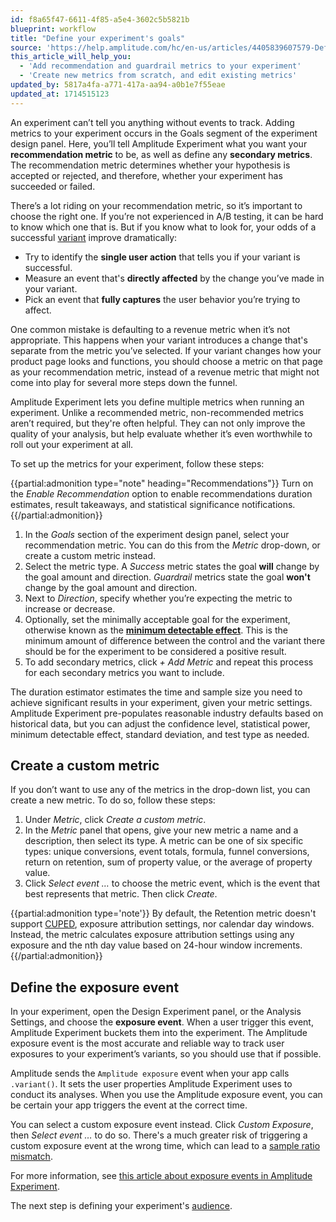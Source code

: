 ```yaml
---
id: f8a65f47-6611-4f85-a5e4-3602c5b5821b
blueprint: workflow
title: "Define your experiment's goals"
source: 'https://help.amplitude.com/hc/en-us/articles/4405839607579-Define-your-experiment-s-goals'
this_article_will_help_you:
  - 'Add recommendation and guardrail metrics to your experiment'
  - 'Create new metrics from scratch, and edit existing metrics'
updated_by: 5817a4fa-a771-417a-aa94-a0b1e7f55eae
updated_at: 1714515123
---
```

An experiment can’t tell you anything without events to track. Adding metrics to your experiment occurs in the Goals segment of the experiment design panel. Here, you’ll tell Amplitude Experiment what you want your **recommendation metric** to be, as well as define any **secondary metrics**. The recommendation metric determines whether your hypothesis is accepted or rejected, and therefore, whether your experiment has succeeded or failed.

There’s a lot riding on your recommendation metric, so it’s important to choose the right one. If you’re not experienced in A/B testing, it can be hard to know which one that is. But if you know what to look for, your odds of a successful [variant](/docs/feature-experiment/workflow/add-variants) improve dramatically:

* Try to identify the **single user action** that tells you if your variant is successful.
* Measure an event that's **directly affected** by the change you’ve made in your variant.
* Pick an event that **fully captures** the user behavior you’re trying to affect.

One common mistake is defaulting to a revenue metric when it’s not appropriate. This happens when your variant introduces a change that's separate from the metric you’ve selected. If your variant changes how your product page looks and functions, you should choose a metric on that page as your recommendation metric, instead of a revenue metric that might not come into play for several more steps down the funnel. 

Amplitude Experiment lets you define multiple metrics when running an experiment. Unlike a recommended metric, non-recommended metrics aren’t required, but they're often helpful. They can not only improve the quality of your analysis, but help evaluate whether it’s even worthwhile to roll out your experiment at all.

To set up the metrics for your experiment, follow these steps:

{{partial:admonition type="note" heading="Recommendations"}}
Turn on the *Enable Recommendation* option to enable recommendations duration estimates, result takeaways, and statistical significance notifications.
{{/partial:admonition}}

1. In the *Goals* section of the experiment design panel, select your recommendation metric. You can do this from the *Metric* drop-down, or create a custom metric instead.
2. Select the metric type. A *Success* metric states the goal **will** change by the goal amount and direction. *Guardrail* metrics state the goal **won't** change by the goal amount and direction.
3. Next to *Direction*, specify whether you’re expecting the metric to increase or decrease.
4. Optionally, set the minimally acceptable goal for the experiment, otherwise known as the **[minimum detectable effect](/docs/feature-experiment/experiment-theory/experiment-set-mde)**. This is the minimum amount of difference between the control and the variant there should be for the experiment to be considered a positive result.
5. To add secondary metrics, click *+ Add Metric* and repeat this process for each secondary metrics you want to include.

The duration estimator estimates the time and sample size you need to achieve significant results in your experiment, given your metric settings. Amplitude Experiment pre-populates reasonable industry defaults based on historical data, but you can adjust the confidence level, statistical power, minimum detectable effect, standard deviation, and test type as needed.

## Create a custom metric

If you don’t want to use any of the metrics in the drop-down list, you can create a new metric. To do so, follow these steps:

1. Under *Metric*, click *Create a custom metric*.
2. In the *Metric* panel that opens, give your new metric a name and a description, then select its type. A metric can be one of six specific types: unique conversions, event totals, formula, funnel conversions, return on retention, sum of property value, or the average of property value.
3. Click *Select event …* to choose the metric event, which is the event that best represents that metric. Then click *Create*.

{{partial:admonition type='note'}}
By default, the Retention metric doesn't support [CUPED](/docs/feature-experiment/workflow/finalize-statistical-preferences), exposure attribution settings, nor calendar day windows. Instead, the metric calculates exposure attribution settings using any exposure and the nth day value based on 24-hour window increments.
{{/partial:admonition}}

## Define the exposure event

In your experiment, open the Design Experiment panel, or the Analysis Settings, and choose the **exposure event**. When a user trigger this event, Amplitude Experiment buckets them into the experiment. The Amplitude exposure event is the most accurate and reliable way to track user exposures to your experiment’s variants, so you should use that if possible.

Amplitude sends the `Amplitude exposure` event when your app calls `.variant()`. It sets the user properties Amplitude Experiment uses to conduct its analyses. When you use the Amplitude exposure event, you can be certain your app triggers the event at the correct time.

You can select a custom exposure event instead. Click *Custom Exposure*, then *Select event …* to do so. There's a much greater risk of triggering a custom exposure event at the wrong time, which can lead to a [sample ratio mismatch](/docs/feature-experiment/troubleshooting/sample-ratio-mismatch).

For more information, see [this article about exposure events in Amplitude Experiment](https://www.docs.developers.amplitude.com/experiment/general/exposure-tracking/).

The next step is defining your experiment's [audience](/docs/feature-experiment/workflow/define-audience).
